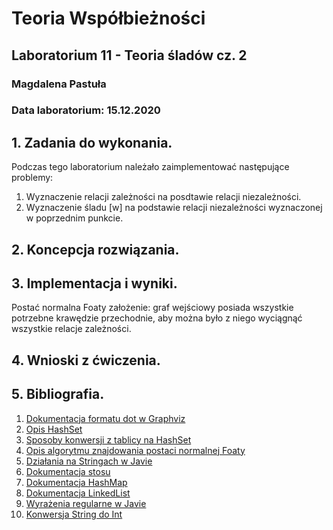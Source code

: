 # Teoria Współbieżności
## Laboratorium 11 - Teoria śladów cz. 2
### Magdalena Pastuła
### Data laboratorium: 15.12.2020

## 1. Zadania do wykonania.

Podczas tego laboratorium należało zaimplementować następujące problemy:

1. Wyznaczenie relacji zależności na posdtawie relacji niezależności.
2. Wyznaczenie śladu \[w\] na podstawie relacji niezależności wyznaczonej w poprzednim punkcie.

## 2. Koncepcja rozwiązania.

## 3. Implementacja i wyniki.


Postać normalna Foaty założenie: graf wejściowy posiada wszystkie potrzebne krawędzie przechodnie, aby można było z niego wyciągnąć wszystkie relacje zależności.

## 4. Wnioski z ćwiczenia.


## 5. Bibliografia.
1. [Dokumentacja formatu dot w Graphviz](http://www.graphviz.org/pdf/dotguide.pdf)
2. [Opis HashSet](https://www.geeksforgeeks.org/hashset-in-java/)
3. [Sposoby konwersji z tablicy na HashSet](https://www.baeldung.com/convert-array-to-set-and-set-to-array)
4. [Opis algorytmu znajdowania postaci normalnej Foaty](http://citeseerx.ist.psu.edu/viewdoc/download?doi=10.1.1.38.4401&rep=rep1&type=pdf)
5. [Działania na Stringach w Javie](https://docs.oracle.com/javase/tutorial/java/data/manipstrings.html)
6. [Dokumentacja stosu](https://docs.oracle.com/javase/7/docs/api/java/util/Stack.html)
7. [Dokumentacja HashMap](https://docs.oracle.com/javase/8/docs/api/java/util/HashMap.html)
8. [Dokumentacja LinkedList](https://docs.oracle.com/javase/8/docs/api/java/util/LinkedList.html)
9. [Wyrażenia regularne w Javie](https://docs.oracle.com/javase/7/docs/api/java/util/regex/Pattern.html)
10. [Konwersja String do Int](https://www.tutorialspoint.com/java/number_parseint.htm)